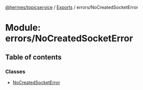 [@hermes/topicservice](../README.md) / [Exports](../modules.md) / errors/NoCreatedSocketError

# Module: errors/NoCreatedSocketError

## Table of contents

### Classes

- [NoCreatedSocketError](../classes/errors_nocreatedsocketerror.nocreatedsocketerror.md)

